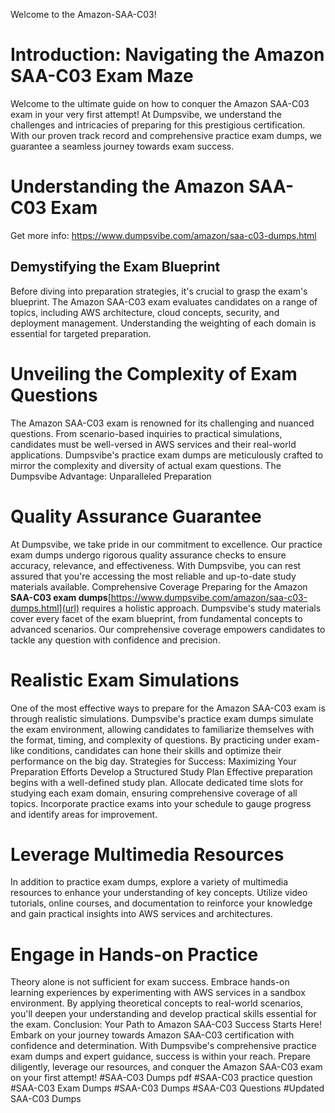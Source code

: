 Welcome to the Amazon-SAA-C03!
# Introduction: Navigating the Amazon SAA-C03 Exam Maze
Welcome to the ultimate guide on how to conquer the Amazon SAA-C03 exam in your very first attempt! At Dumpsvibe, we understand the challenges and intricacies of preparing for this prestigious certification. With our proven track record and comprehensive practice exam dumps, we guarantee a seamless journey towards exam success.
# Understanding the Amazon SAA-C03 Exam
Get more info: https://www.dumpsvibe.com/amazon/saa-c03-dumps.html
## Demystifying the Exam Blueprint
Before diving into preparation strategies, it's crucial to grasp the exam's blueprint. The Amazon SAA-C03 exam evaluates candidates on a range of topics, including AWS architecture, cloud concepts, security, and deployment management. Understanding the weighting of each domain is essential for targeted preparation.
# Unveiling the Complexity of Exam Questions
The Amazon SAA-C03 exam is renowned for its challenging and nuanced questions. From scenario-based inquiries to practical simulations, candidates must be well-versed in AWS services and their real-world applications. Dumpsvibe's practice exam dumps are meticulously crafted to mirror the complexity and diversity of actual exam questions.
The Dumpsvibe Advantage: Unparalleled Preparation
# Quality Assurance Guarantee
At Dumpsvibe, we take pride in our commitment to excellence. Our practice exam dumps undergo rigorous quality assurance checks to ensure accuracy, relevance, and effectiveness. With Dumpsvibe, you can rest assured that you're accessing the most reliable and up-to-date study materials available.
Comprehensive Coverage
Preparing for the Amazon **SAA-C03 exam dumps**[https://www.dumpsvibe.com/amazon/saa-c03-dumps.html](url) requires a holistic approach. Dumpsvibe's study materials cover every facet of the exam blueprint, from fundamental concepts to advanced scenarios. Our comprehensive coverage empowers candidates to tackle any question with confidence and precision.
# Realistic Exam Simulations
One of the most effective ways to prepare for the Amazon SAA-C03 exam is through realistic simulations. Dumpsvibe's practice exam dumps simulate the exam environment, allowing candidates to familiarize themselves with the format, timing, and complexity of questions. By practicing under exam-like conditions, candidates can hone their skills and optimize their performance on the big day.
Strategies for Success: Maximizing Your Preparation Efforts
Develop a Structured Study Plan
Effective preparation begins with a well-defined study plan. Allocate dedicated time slots for studying each exam domain, ensuring comprehensive coverage of all topics. Incorporate practice exams into your schedule to gauge progress and identify areas for improvement.
# Leverage Multimedia Resources
In addition to practice exam dumps, explore a variety of multimedia resources to enhance your understanding of key concepts. Utilize video tutorials, online courses, and documentation to reinforce your knowledge and gain practical insights into AWS services and architectures.
# Engage in Hands-on Practice
Theory alone is not sufficient for exam success. Embrace hands-on learning experiences by experimenting with AWS services in a sandbox environment. By applying theoretical concepts to real-world scenarios, you'll deepen your understanding and develop practical skills essential for the exam.
Conclusion: Your Path to Amazon SAA-C03 Success Starts Here!
Embark on your journey towards Amazon SAA-C03 certification with confidence and determination. With Dumpsvibe's comprehensive practice exam dumps and expert guidance, success is within your reach. Prepare diligently, leverage our resources, and conquer the Amazon SAA-C03 exam on your first attempt!
#SAA-C03 Dumps pdf
#SAA-C03 practice question
#SAA-C03 Exam Dumps
#SAA-C03 Dumps
#SAA-C03 Questions
#Updated SAA-C03 Dumps
